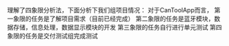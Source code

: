 理解了四象限分析法，下面分析下我们组项目情况：
对于CanToolApp而言，
第一象限的任务是了解项目需求（目前已经完成）
第二象限的任务是蓝牙模块，数据存储，信息处理，数据显示模块的开发
第三象限的任务自行进行单元测试
第四象限的任务是交付测试组完成测试

 